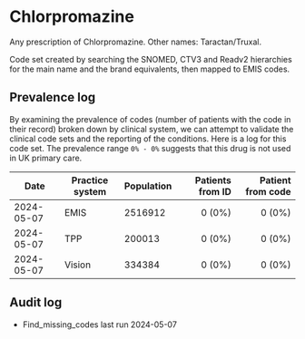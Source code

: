 # Chlorpromazine

Any prescription of Chlorpromazine. Other names: Taractan/Truxal.

Code set created by searching the SNOMED, CTV3 and Readv2 hierarchies for the main name and the brand equivalents, then mapped to EMIS codes.

## Prevalence log

By examining the prevalence of codes (number of patients with the code in their record) broken down by clinical system, we can attempt to validate the clinical code sets and the reporting of the conditions. Here is a log for this code set. The prevalence range `0% - 0%` suggests that this drug is not used in UK primary care.

| Date       | Practice system | Population | Patients from ID | Patient from code |
| ---------- | --------------- | ---------- | ---------------: | ----------------: |
| 2024-05-07 | EMIS            | 2516912    |           0 (0%) |            0 (0%) |
| 2024-05-07 | TPP             | 200013     |           0 (0%) |            0 (0%) |
| 2024-05-07 | Vision          | 334384     |           0 (0%) |            0 (0%) |

## Audit log

- Find_missing_codes last run 2024-05-07
